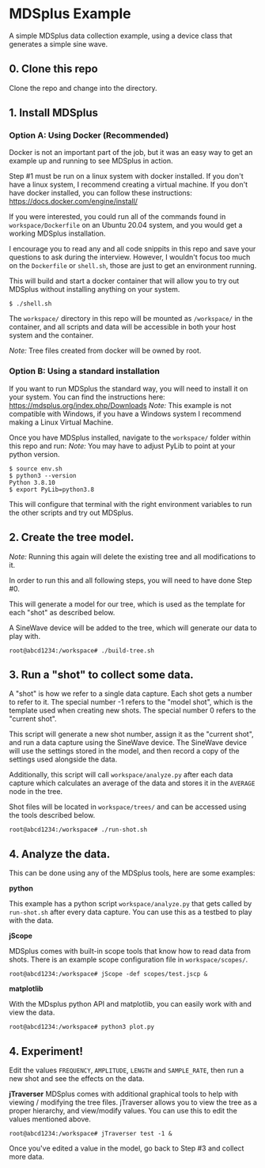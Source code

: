 
# MDSplus Example

A simple MDSplus data collection example, using a device class that generates a simple sine wave.

## 0. Clone this repo

Clone the repo and change into the directory.

## 1. Install MDSplus

### Option A: Using Docker (Recommended)

Docker is not an important part of the job, but it was an easy way to get an example up and running to see MDSplus in action.

Step #1 must be run on a linux system with docker installed. If you don't have a linux system, I recommend creating a virtual machine. If you don't have docker installed, you can follow these instructions: https://docs.docker.com/engine/install/

If you were interested, you could run all of the commands found in `workspace/Dockerfile` on an Ubuntu 20.04 system, and you would get a working MDSplus installation.

I encourage you to read any and all code snippits in this repo and save your questions to ask during the interview. However, I wouldn't focus too much on the `Dockerfile` or `shell.sh`, those are just to get an environment running.

This will build and start a docker container that will allow you to try out MDSplus without installing anything on your system.

```
$ ./shell.sh
```

The `workspace/` directory in this repo will be mounted as `/workspace/` in the container, and all scripts and data will be accessible in both your host system and the container.

*Note:* Tree files created from docker will be owned by root.

### Option B: Using a standard installation

If you want to run MDSplus the standard way, you will need to install it on your system. You can find the instructions here: https://mdsplus.org/index.php/Downloads
*Note:* This example is not compatible with Windows, if you have a Windows system I recommend making a Linux Virtual Machine.

Once you have MDSplus installed, navigate to the `workspace/` folder within this repo and run:
*Note:* You may have to adjust PyLib to point at your python version.

```
$ source env.sh
$ python3 --version
Python 3.8.10
$ export PyLib=python3.8
```

This will configure that terminal with the right environment variables to run the other scripts and try out MDSplus.

## 2. Create the tree model.

*Note:* Running this again will delete the existing tree and all modifications to it.

In order to run this and all following steps, you will need to have done Step #0.

This will generate a model for our tree, which is used as the template for each "shot" as described below.

A SineWave device will be added to the tree, which will generate our data to play with.

```
root@abcd1234:/workspace# ./build-tree.sh
```

## 3. Run a "shot" to collect some data.

A "shot" is how we refer to a single data capture. Each shot gets a number to refer to it. The special number -1 refers to the "model shot", which is the template used when creating new shots. The special number 0 refers to the "current shot".

This script will generate a new shot number, assign it as the "current shot", and run a data capture using the SineWave device. The SineWave device will use the settings stored in the model, and then record a copy of the settings used alongside the data.

Additionally, this script will call `workspace/analyze.py` after each data capture which calculates an average of the data and stores it in the `AVERAGE` node in the tree.

Shot files will be located in `workspace/trees/` and can be accessed using the tools described below.

```
root@abcd1234:/workspace# ./run-shot.sh
```

## 4. Analyze the data.

This can be done using any of the MDSplus tools, here are some examples:

**python**

This example has a python script `workspace/analyze.py` that gets called by `run-shot.sh` after every data capture. You can use this as a testbed to play with the data.

**jScope**

MDSplus comes with built-in scope tools that know how to read data from shots. There is an example scope configuration file in `workspace/scopes/`.

```
root@abcd1234:/workspace# jScope -def scopes/test.jscp &
```

**matplotlib**

With the MDsplus python API and matplotlib, you can easily work with and view the data.

```
root@abcd1234:/workspace# python3 plot.py
```

## 4. Experiment!

Edit the values `FREQUENCY`, `AMPLITUDE`, `LENGTH` and `SAMPLE_RATE`, then run a new shot and see the effects on the data.

**jTraverser**
MDSplus comes with additional graphical tools to help with viewing / modifying the tree files. jTraverser allows you to view the 
tree as a proper hierarchy, and view/modify values. You can use this to edit the values mentioned above.

```
root@abcd1234:/workspace# jTraverser test -1 &
```

Once you've edited a value in the model, go back to Step #3 and collect more data.
